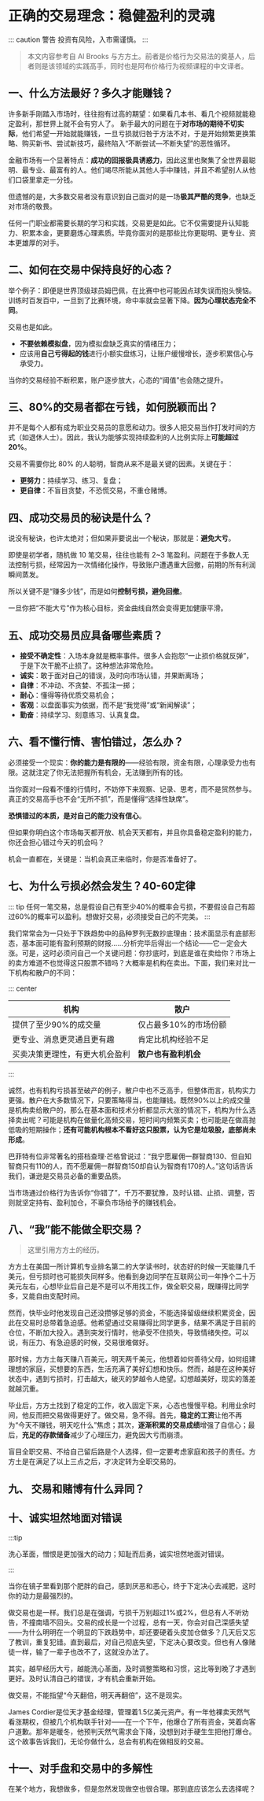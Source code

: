 # 正确的交易理念：稳健盈利的灵魂

::: caution 警告
 投资有风险，入市需谨慎。
:::


> 本文内容参考自 Al Brooks 与方方土。前者是价格行为交易法的奠基人，后者则是该领域的实践高手，同时也是阿布价格行为视频课程的中文译者。

## 一、什么方法最好？多久才能赚钱？

许多新手刚踏入市场时，往往抱有过高的期望：如果看几本书、看几个视频就能稳定盈利，那世界上就不会有穷人了。
 新手最大的问题在于**对市场的期待不切实际**，他们希望一开始就能赚钱，一旦亏损就归咎于方法不对，于是开始频繁更换策略、购买新书、尝试新技巧，最终陷入“不断尝试—不断失望”的恶性循环。

金融市场有一个显著特点：**成功的回报极具诱惑力**，因此这里也聚集了全世界最聪明、最专业、最富有的人。他们竭尽所能从其他人手中赚钱，并且不希望别人从他们口袋里拿走一分钱。

但遗憾的是，大多数交易者没有意识到自己面对的是一场**极其严酷的竞争**，也缺乏对市场的敬畏。

任何一门职业都需要长期的学习和实践，交易更是如此。它不仅需要提升认知能力、积累本金，更要磨炼心理素质。毕竟你面对的是那些比你更聪明、更专业、资本更雄厚的对手。

## 二、如何在交易中保持良好的心态？

举个例子：即便是世界顶级球员姆巴佩，在比赛中也可能因点球失误而抱头懊恼。训练时百发百中，一旦到了比赛环境，命中率就会显著下降。**因为心理状态完全不同**。

交易也是如此。

- **不要依赖模拟盘**，因为模拟盘缺乏真实的情绪压力；
- 应该用**自己亏得起的钱**进行小额实盘练习，让账户缓慢增长，逐步积累信心与承受力。

当你的交易经验不断积累，账户逐步放大，心态的“阈值”也会随之提升。

## 三、80%的交易者都在亏钱，如何脱颖而出？

并不是每个人都有成为职业交易员的意愿和动力。很多人把交易当作打发时间的方式（如退休人士）。因此，我认为能够实现持续盈利的人比例实际上**可能超过 20%**。

交易不需要你比 80% 的人聪明，智商从来不是最关键的因素。关键在于：

- **更努力**：持续学习、练习、复盘；
- **更自律**：不盲目贪婪，不恐慌交易，不重仓赌博。

## 四、成功交易员的秘诀是什么？

说没有秘诀，也许太绝对；但如果非要说出一个秘诀，那就是：**避免大亏**。

即使是初学者，随机做 10 笔交易，往往也能有 2~3 笔盈利。问题在于多数人无法控制亏损，经常因为一次情绪化操作，导致账户遭遇重大回撤，前期的所有利润瞬间蒸发。

所以关键不是“赚多少钱”，而是如何**控制亏损，避免回撤**。

 一旦你把“不能大亏”作为核心目标，资金曲线自然会变得更加健康平滑。

## 五、成功交易员应具备哪些素质？

- **接受不确定性**：入场本身就是概率事件。很多人会抱怨“一止损价格就反弹”，于是下次干脆不止损了。这种想法非常危险。
- **诚实**：敢于面对自己的错误，及时向市场认错，并果断离场；
- **自律**：不冲动、不贪婪、不孤注一掷；
- **耐心**：懂得等待优质交易机会；
- **客观**：以盘面事实为依据，而不是“我觉得”或“新闻解读”；
- **勤奋**：持续学习、刻意练习、认真复盘。

## 六、看不懂行情、害怕错过，怎么办？

必须接受一个现实：**你的能力是有限的**——经验有限，资金有限，心理承受力也有限。这就注定了你无法把握所有机会，无法赚到所有的钱。

当你面对一段看不懂的行情时，不妨停下来观察、记录、思考，而不是贸然参与。真正的交易高手也不会“无所不抓”，而是懂得“选择性缺席”。

**恐惧错过的本质，是对自己的能力没有信心**。

但如果你明白这个市场每天都开放、机会天天都有，并且你具备稳定盈利的能力，你还会担心错过今天的机会吗？

机会一直都在，关键是：当机会真正来临时，你是否准备好了。

## 七、为什么亏损必然会发生？40-60定律

::: tip
任何一笔交易，总是假设自己有至少40%的概率会亏损，不要假设自己有超过60%的概率可以盈利。想做好交易，必须接受自己的不完美。
:::

我们常常会为一只处于下跌趋势中的品种罗列无数抄底理由：技术面显示有底部形态，基本面可能有盈利预期的财报……分析完毕后得出一个结论——它一定会大涨。可是，这时必须问自己一个关键问题：你抄底时，到底是谁在卖给你？市场上的卖方难道不也觉得这只股票不错吗？大概率是机构在卖出。下面，我们来对比一下机构和散户的不同：

::: center

| 机构                           | 散户                  |
| ------------------------------ | --------------------- |
| 提供了至少90%的成交量          | 仅占最多10%的市场份额 |
| 更专业、消息更灵通且更有趣     | 肯定比机构经验不足    |
| 买卖决策更理性，有更大机会盈利 | **散户也有盈利机会**  |

:::

诚然，也有机构亏损甚至破产的例子，散户中也不乏高手，但整体而言，机构实力更强。散户在大多数情况下，只要策略得当，也能赚钱。既然90%以上的成交量是机构卖给散户的，那么在基本面和技术分析都显示大涨的情况下，机构为什么选择卖出呢？可能是机构在做量化高频交易，短时间内频繁买卖；也可能是在做高抛低吸的短期操作；**还有可能机构根本不看好这只股票，认为它是垃圾股，底部尚未形成**。

巴菲特有位非常著名的搭档查理·芒格曾说过：“我宁愿雇佣一群智商130、但自知智商只有110的人，而不愿雇佣一群智商150却自认为智商有170的人。”这句话告诉我们，谦逊是交易员必备的重要品质。

当市场通过价格行为告诉你“你错了”，千万不要犹豫，及时认错、止损、调整，否则就坚定持有、盈利加仓，不辜负市场给予的赚钱机会。

## 八、“我”能不能做全职交易？

> 这里引用方方土的经历。

方方土在美国一所计算机专业排名第二的大学读书时，状态好的时候一天能赚几千美元，但亏损时也可能损失同样多。他看到身边同学在互联网公司一年挣个二十万美元左右，心想毕业后自己是不是可以不用找工作，做全职交易，既赚得比同学多，又能自由支配时间。

然而，快毕业时他发现自己还没攒够足够的资金，不能选择留级继续积累资金，因此在交易时总带着急迫感。他希望通过交易赚得比同学更多，结果不满足于目前的仓位，不断加大投入。遇到突发行情时，他承受不住损失，导致情绪失控。可以说，有压力、有急迫感的时候，交易很难做好。

那时候，方方土每天赚八百美元，明天两千美元，他想着如何善待父母，如何组建理想的家庭，买想要的东西，生活充满了美好幻想和快乐。然而，越是在这种美好状态中，遇到亏损时，打击越大，破灭的梦越令人绝望。幻想越美好，现实的落差就越沉重。

毕业后，方方土找到了稳定的工作，收入固定下来，心态也慢慢平稳。利用业余时间，他反而把交易做得更好了。做交易，急不得。首先，**稳定的工资**让他不再为“今天不赚钱，明天吃什么”焦虑；其次，**逐渐积累的交易成绩**增强了自信心；最后，**充足的存款储备**减少了心理压力，避免因大亏而崩溃。

盲目全职交易、不给自己留后路是个人选择，但一定要考虑家庭和孩子的责任。方方土是在满足了以上三点之后，才决定转为全职交易的。

## 九、 交易和赌博有什么异同？



## 十、诚实坦然地面对错误

:::tip

洗心革面，憎恨是更加强大的动力；知耻而后勇，诚实坦然地面对错误。

:::

当你在镜子里看到那个肥胖的自己，感到厌恶和恶心，终于下定决心去减肥，这时你的动力是最强烈的。

做交易也是一样。我们总是在强调，亏损千万别超过1%或2%，但总有人不听劝告，不撞南墙不回头。交易的成长是一个过程，总有一天，你会对自己深感失望——为什么明明在一个明显的下跌趋势中，却还要硬着头皮加仓做多？几天后又忘了教训，重复犯错。直到最后，对自己彻底失望，下定决心要改变。但也有人像赌徒一样，输了一辈子也改不了，这就没办法了。

其实，越早经历大亏，越能洗心革面，及时调整策略和习惯，这比等到晚了才遇到更好。及时认清自己的错误，才有机会重新开始。

做交易，不能指望“今天翻倍，明天再翻倍”，这不是现实。

James Cordier是位天才基金经理，管理着1.5亿美元资产。有一年他裸卖天然气看涨期权，但被几个机构联手针对——在一个下午，他爆仓了所有资金，哭着向客户道歉。那年是暖冬，他预判天然气需求会下降，没想到对手硬生生把他打爆仓。这个故事告诉我们，无论你做什么，总会有机构在做相反的交易。

## 十一、对手盘和交易中的多解性

在某个地方，我想做多，但是忽然发现做空也很合理。那到底应该怎么去选择呢？

